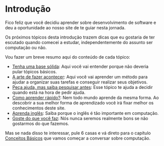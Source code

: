 # Introdução
Fico feliz que você decidiu aprender sobre desenvolvimento de software e deu a oportunidade ao nosso site de te guiar nesta jornada.

Os próximos tópicos desta introdução trazem dicas que eu gostaria de ter escutado quando comecei a estudar, independentemente do assunto ser computação ou não. 

Vou fazer um breve resumo aqui do conteúdo de cada tópico:  
- [Tenha uma base sólida](baseSolida): Aqui você vai entender porque não deveria pular tópicos básicos.
- [A arte de fazer acontecer](gtd): Aqui você vai aprender um método para ajudar a organizar suas tarefas e conseguir realizar seus objetivos.
- [Peça ajuda, mas saiba pesquisar antes](ajudaPesquisa): Esse tópico te ajuda a decidir quando está na hora de pedir ajuda.
- [Como aprender rápido?](aprenderRapido): Nem todo mundo aprende da mesma forma. Ao descobrir a sua melhor forma de aprendizado você irá fixar melhor os conhecimentos deste site.
- [Aprenda inglês](aprenderIngles): Saiba porque o inglês é tão importante em computação.
- [Goste do que você faz](gosteDoQueFaz): Nós nunca seremos realmente bons se não gostarmos do que fazemos. 

Mas se nada disso te interessar, pule 6 casas e vá direto para o capítulo [Conceitos Básicos](../conceitosBasicos/conceitosBasicos) que vamos começar a conversar sobre computação.
